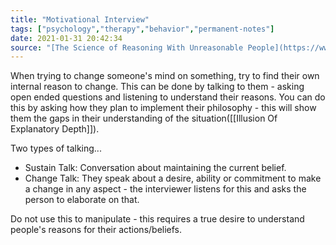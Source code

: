 ```yaml
---
title: "Motivational Interview"
tags: ["psychology","therapy","behavior","permanent-notes"]
date: 2021-01-31 20:42:34
source: "[The Science of Reasoning With Unreasonable People](https://www.nytimes.com/2021/01/31/opinion/change-someones-mind.html)"
---
```


When trying to change someone's mind on something, try to find their own internal reason to change. This can be done by talking to them - asking open ended questions and listening to understand their reasons. You can do this by asking how they plan to implement their philosophy - this will show them the gaps in their understanding of the situation([[Illusion Of Explanatory Depth]]).

Two types of talking...

- Sustain Talk: Conversation about maintaining the current belief.
- Change Talk: They speak about a desire, ability or commitment to make a change in any aspect - the interviewer listens for this and asks the person to elaborate on that.

Do not use this to manipulate - this requires a true desire to understand people's reasons for their actions/beliefs.
